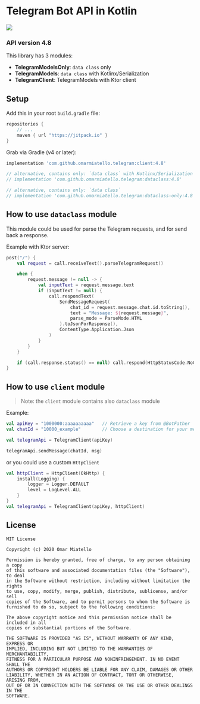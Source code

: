 # Telegram Bot API in Kotlin

[![](https://jitpack.io/v/omarmiatello/telegram.svg)](https://jitpack.io/#omarmiatello/telegram)

### API version 4.8

This library has 3 modules:
- **TelegramModelsOnly**: `data class` only
- **TelegramModels**: `data class` with Kotlinx/Serialization
- **TelegramClient**: TelegramModels with Ktor client

## Setup

Add this in your root `build.gradle` file:
```gradle
repositories {
    // ...
    maven { url "https://jitpack.io" }
}
```

Grab via Gradle (v4 or later):
```groovy
implementation 'com.github.omarmiatello.telegram:client:4.8'

// alternative, contains only: `data class` with Kotlinx/Serialization
// implementation 'com.github.omarmiatello.telegram:dataclass:4.8'

// alternative, contains only: `data class`
// implementation 'com.github.omarmiatello.telegram:dataclass-only:4.8'
```

## How to use `dataclass` module

This module could be used for parse the Telegram requests, and for send back a response.

Example with Ktor server:

```kotlin
post("/") {
    val request = call.receiveText().parseTelegramRequest()

    when {
        request.message != null -> {
            val inputText = request.message.text
            if (inputText != null) {
                call.respondText(
                    SendMessageRequest(
                        chat_id = request.message.chat.id.toString(),
                        text = "Message: ${request.message}",
                        parse_mode = ParseMode.HTML
                    ).toJsonForResponse(),
                    ContentType.Application.Json
                )
            }
        }
    }

    if (call.response.status() == null) call.respond(HttpStatusCode.NoContent)
}
```

## How to use `client` module

> Note: the `client` module contains also `dataclass` module

Example:

```kotlin
val apiKey = "1000000:aaaaaaaaaa"   // Retrieve a key from @BotFather
val chatId = "10000_example"        // Choose a destination for your message

val telegramApi = TelegramClient(apiKey)

telegramApi.sendMessage(chatId, msg)
```

or you could use a custom `HttpClient`
```kotlin
val httpClient = HttpClient(OkHttp) {
    install(Logging) {
        logger = Logger.DEFAULT
        level = LogLevel.ALL
    }
}
val telegramApi = TelegramClient(apiKey, httpClient)
```

## License

    MIT License
    
    Copyright (c) 2020 Omar Miatello
    
    Permission is hereby granted, free of charge, to any person obtaining a copy
    of this software and associated documentation files (the "Software"), to deal
    in the Software without restriction, including without limitation the rights
    to use, copy, modify, merge, publish, distribute, sublicense, and/or sell
    copies of the Software, and to permit persons to whom the Software is
    furnished to do so, subject to the following conditions:
    
    The above copyright notice and this permission notice shall be included in all
    copies or substantial portions of the Software.
    
    THE SOFTWARE IS PROVIDED "AS IS", WITHOUT WARRANTY OF ANY KIND, EXPRESS OR
    IMPLIED, INCLUDING BUT NOT LIMITED TO THE WARRANTIES OF MERCHANTABILITY,
    FITNESS FOR A PARTICULAR PURPOSE AND NONINFRINGEMENT. IN NO EVENT SHALL THE
    AUTHORS OR COPYRIGHT HOLDERS BE LIABLE FOR ANY CLAIM, DAMAGES OR OTHER
    LIABILITY, WHETHER IN AN ACTION OF CONTRACT, TORT OR OTHERWISE, ARISING FROM,
    OUT OF OR IN CONNECTION WITH THE SOFTWARE OR THE USE OR OTHER DEALINGS IN THE
    SOFTWARE.